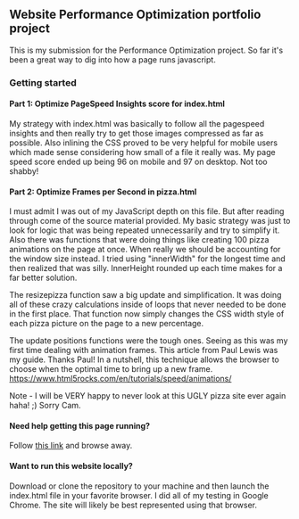 ## Website Performance Optimization portfolio project
This is my submission for the Performance Optimization project. So far it's been a great way to dig into how a page runs javascript.

### Getting started

#### Part 1: Optimize PageSpeed Insights score for index.html

My strategy with index.html was basically to follow all the pagespeed insights and then really try to get those images compressed as far as possible.
Also inlining the CSS proved to be very helpful for mobile users which made sense considering how small of a file it really was. My page speed score ended up being 96 on mobile and 97 on desktop. Not too shabby!

#### Part 2: Optimize Frames per Second in pizza.html

I must admit I was out of my JavaScript depth on this file. But after reading through come of the source material provided. My basic strategy was just to look for logic that was being repeated unnecessarily and try to simplify it. Also there was functions that were doing things like creating 100 pizza animations on the page at once. When really we should be accounting for the window size instead. I tried using "innerWidth" for the longest time and then realized that was silly. InnerHeight rounded up each time makes for a far better solution.

The resizepizza function saw a big update and simplification. It was doing all of these crazy calculations inside of loops that never needed to be done in the first place. That function now simply changes the CSS width style of each pizza picture on the page to a new percentage.

The update positions functions were the tough ones. Seeing as this was my first time dealing with animation frames. This article from Paul Lewis was my guide. Thanks Paul! In a nutshell, this technique allows the browser to choose when the optimal time to bring up a new frame.
 https://www.html5rocks.com/en/tutorials/speed/animations/


 Note - I will be VERY happy to never look at this UGLY pizza site ever again haha! ;) Sorry Cam.

 #### Need help getting this page running?

Follow [this link](https://infiniteerrors.github.io/PageSpeed/) and browse away.

#### Want to run this website locally?
Download or clone the repository to your machine and then launch the index.html file in your favorite browser. I did all of my testing in Google Chrome. The site will likely be best represented using that browser.
